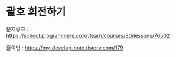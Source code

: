# 괄호 회전하기

문제링크 : https://school.programmers.co.kr/learn/courses/30/lessons/76502

풀이법 : https://my-develop-note.tistory.com/179